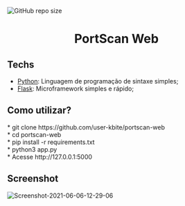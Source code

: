 ![GitHub repo size](https://img.shields.io/github/repo-size/user-kbite/portscan-web)

<h1 align="center">PortScan Web</h1>

## Techs

* [Python](https://www.python.org/): Linguagem de programação de sintaxe simples;
* [Flask](https://flask.palletsprojects.com/en/2.0.x/): Microframework simples e rápido;

## Como utilizar?

<div>
* git clone https://github.com/user-kbite/portscan-web<br>
* cd portscan-web<br>
* pip install -r requirements.txt<br>
* python3 app.py<br>
* Acesse http://127.0.0.1:5000<br>
</div>

## Screenshot

<img src="https://i.ibb.co/F5X12wS/Screenshot-2021-06-06-12-29-06.png" alt="Screenshot-2021-06-06-12-29-06">
